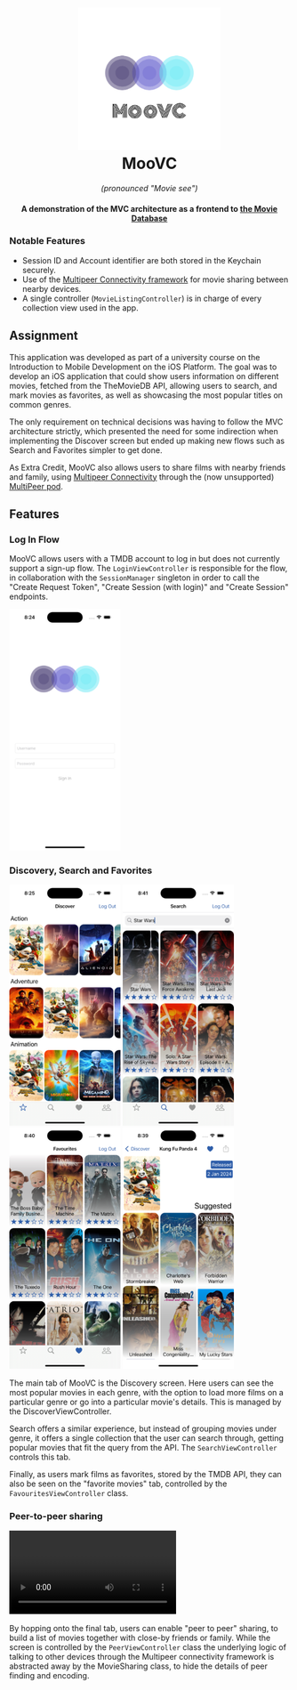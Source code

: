 <h1 align="center">
  <img src="icons/moovc.png" alt="Moo VC" width="256" height="256"/><br>
  MooVC
</h1>

<p align="center"><em>(pronounced "Movie see")</em></p>

<h4 align="center">A demonstration of the MVC architecture as a frontend to <a href="https://www.themoviedb.org/">the Movie Database</a></h4>

### Notable Features

- Session ID and Account identifier are both stored in the Keychain securely.
- Use of the [Multipeer Connectivity
  framework](https://developer.apple.com/documentation/multipeerconnectivity)
  for movie sharing between nearby devices.
- A single controller (`MovieListingController`) is in charge of every
  collection view used in the app.

## Assignment

This application was developed as part of a university course on the
Introduction to Mobile Development on the iOS Platform. The goal was to develop
an iOS application that could show users information on different movies,
fetched from the TheMovieDB API, allowing users to search, and mark movies as
favorites, as well as showcasing the most popular titles on common genres.

The only requirement on technical decisions was having to follow the MVC
architecture strictly, which presented the need for some indirection when
implementing the Discover screen but ended up making new flows such as Search
and Favorites simpler to get done.

As Extra Credit, MooVC also allows users to share films with nearby friends and
family, using [Multipeer
Connectivity](https://developer.apple.com/documentation/multipeerconnectivity)
through the (now unsupported) [MultiPeer
pod](https://github.com/dingwilson/MultiPeer).

## Features

### Log In Flow

MooVC allows users with a TMDB account to log in but does not currently support
a sign-up flow. The `LoginViewController` is responsible for the flow, in
collaboration with the `SessionManager` singleton in order to call the "Create
Request Token", "Create Session (with login)" and "Create Session" endpoints.

<img width="200" src="demo/login.png">

### Discovery, Search and Favorites

<img width="200" src="demo/discover_tab.png">
<img width="200" src="demo/search_tab.png">
<img width="200" src="demo/favourites_tab.png">
<img width="200" src="demo/details_screen.png">

The main tab of MooVC is the Discovery screen. Here users can see the most
popular movies in each genre, with the option to load more films on a particular
genre or go into a particular movie's details. This is managed by the
DiscoverViewController.

Search offers a similar experience, but instead of grouping movies under genre,
it offers a single collection that the user can search through, getting popular
movies that fit the query from the API. The `SearchViewController` controls this
tab.

Finally, as users mark films as favorites, stored by the TMDB API, they can also
be seen on the "favorite movies" tab, controlled by the
`FavouritesViewController` class.

### Peer-to-peer sharing

![A video demo of peer-to-peer sharing](demo/sharing.mov)

By hopping onto the final tab, users can enable "peer to peer" sharing, to build
a list of movies together with close-by friends or family. While the screen is
controlled by the `PeerViewController` class the underlying logic of talking to
other devices through the Multipeer connectivity framework is abstracted away by
the MovieSharing class, to hide the details of peer finding and encoding.
